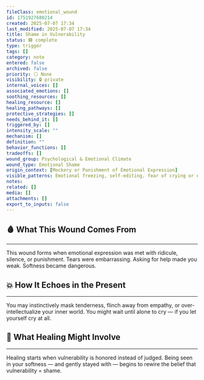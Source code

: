 ```yaml
---
fileClass: emotional_wound
id: 1751927680214
created: 2025-07-07 17:34
last_modified: 2025-07-07 17:34
title: Shame in Vulnerability
status: 🟩 complete
type: trigger
tags: []
category: note
entered: false
archived: false
priority: ⚪ None
visibility: 🔒 private
internal_voices: []
associated_emotions: []
soothing_resources: []
healing_resource: []
healing_pathways: []
protective_strategies: []
needs_behind_it: []
triggered_by: []
intensity_scale: ""
mechanism: []
definition: ""
behavior_functions: []
tradeoffs: []
wound_group: Psychological & Emotional Climate
wound_type: Emotional Shame
origin_context: [Mockery or Punishment of Emotional Expression]
visible_patterns: Emotional freezing, self-editing, fear of crying or expressing need, masking of sensitivity
notes: 
related: []
media: []
attachments: []
export_to_inputs: false
---
```


## 🩸 What This Wound Comes From
---
This wound forms when emotional expression was met with ridicule, silence, or punishment. Tears were embarrassing. Asking for help made you weak. Softness became dangerous.

## 💥 How It Echoes in the Present
---
You may instinctively mask tenderness, flinch away from empathy, or over-intellectualize your inner world. You might wait until alone to cry — if you let yourself cry at all.

## 🧪 What Healing Might Involve
---
Healing starts when vulnerability is honored instead of judged. Being seen in your softness — and gently stayed with — begins to rewire the belief that vulnerability = shame.
